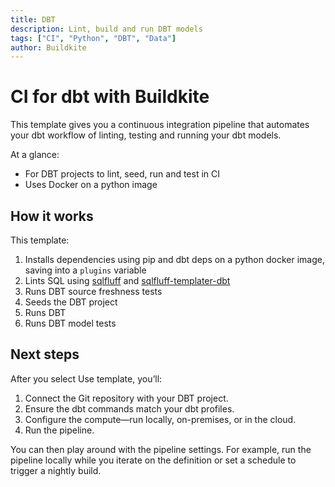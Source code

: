 ```yaml
---
title: DBT
description: Lint, build and run DBT models
tags: ["CI", "Python", "DBT", "Data"]
author: Buildkite
---
```


# CI for dbt with Buildkite

This template gives you a continuous integration pipeline that automates your dbt workflow of linting, testing and running your dbt models.

At a glance:

- For DBT projects to lint, seed, run and test in CI
- Uses Docker on a python image

## How it works

This template:

1. Installs dependencies using pip and dbt deps on a python docker image, saving into a `plugins` variable
2. Lints SQL using [sqlfluff](https://sqlfluff.com/) and [sqlfluff-templater-dbt](https://pypi.org/project/sqlfluff-templater-dbt/)
3. Runs DBT source freshness tests
4. Seeds the DBT project
5. Runs DBT
6. Runs DBT model tests

## Next steps

After you select Use template, you’ll:

1. Connect the Git repository with your DBT project.
2. Ensure the dbt commands match your dbt profiles.
3. Configure the compute—run locally, on-premises, or in the cloud.
4. Run the pipeline.

You can then play around with the pipeline settings. For example, run the pipeline locally while you iterate on the definition or set a schedule to trigger a nightly build.
